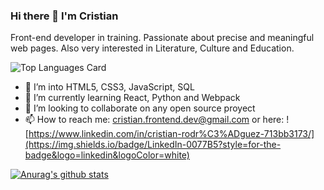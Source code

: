 ### Hi there 👋 I'm Cristian

<!--
**CriistianRod/criistianrod** is a ✨ _special_ ✨ repository because its `README.md` (this file) appears on your GitHub profile.
Here are some ideas to get you started:
-->
Front-end developer in training. Passionate about precise and meaningful web pages. Also very interested in Literature, Culture and Education.

![Top Languages Card](https://github-readme-stats.vercel.app/api/top-langs/?username=criistianrod&theme=tokyonight&layout=compact)

- 🔭 I’m into HTML5, CSS3, JavaScript, SQL
- 🌱 I’m currently learning React, Python and Webpack
- 👯 I’m looking to collaborate on any open source proyect
- 📫 How to reach me: cristian.frontend.dev@gmail.com or here: ![https://www.linkedin.com/in/cristian-rodr%C3%ADguez-713bb3173/](https://img.shields.io/badge/LinkedIn-0077B5?style=for-the-badge&logo=linkedin&logoColor=white)

[![Anurag's github stats](https://github-readme-stats.vercel.app/api?username=criistianrod&theme=react)](https://github.com/anuraghazra/github-readme-stats)

<!--
- 🤔 I’m looking for help with ...
- 💬 Ask me about ...
- 😄 Pronouns: ...
- ⚡ Fun fact: ...
-->
